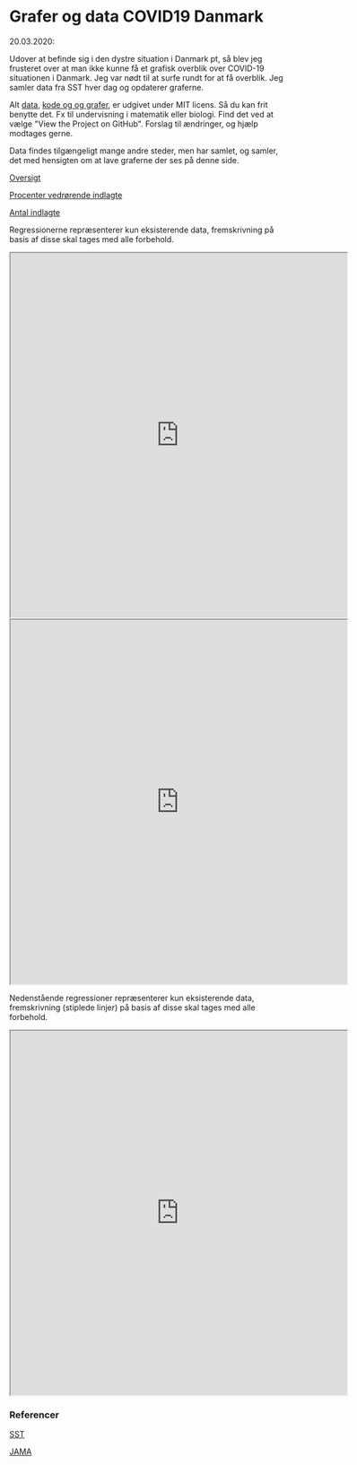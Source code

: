 # Grafer og data COVID19 Danmark


20.03.2020:

Udover at befinde sig i den dystre situation i Danmark pt, så blev jeg frusteret over at man ikke kunne få et grafisk overblik over COVID-19 situationen i Danmark. Jeg var nødt til at surfe rundt for at få overblik. Jeg samler data fra SST hver dag og opdaterer graferne.

Alt <a href ="https://github.com/bigb8/coviddanmark/tree/master/data%20DK">data</a>, <a href="https://github.com/bigb8/coviddanmark/tree/master/lib">kode og og grafer</a>, er udgivet under MIT licens. Så du kan frit benytte det. Fx til undervisning i matematik eller biologi. Find det ved at vælge "View the Project on GitHub". Forslag til ændringer, og hjælp modtages gerne.  

Data findes tilgængeligt mange andre steder, men har samlet, og samler, det med hensigten om at lave graferne der ses på denne side.

<a href = "https://bigb8.github.io/coviddanmark/lib/stacked.html" target="_blank">Oversigt</a>

<a href = "https://bigb8.github.io/coviddanmark/lib/percent.html" target="_blank">Procenter vedrørende indlagte</a>



<a href = "https://bigb8.github.io/coviddanmark/lib/hosp.html" target="_blank">Antal indlagte</a>

Regressionerne repræsenterer kun eksisterende data, fremskrivning på basis af disse skal tages med alle forbehold.



<iframe src ="https://bigb8.github.io/coviddanmark/lib/stacked.html" height="650" width="600"></iframe>


<iframe src ="https://bigb8.github.io/coviddanmark/lib/percent.html" height="650" width="600"></iframe>

Nedenstående regressioner repræsenterer kun eksisterende data, fremskrivning (stiplede linjer) på basis af disse skal tages med alle forbehold.
<iframe src ="https://bigb8.github.io/coviddanmark/lib/hosp.html" height="650" width="600"></iframe>



### Referencer
<a href = "https://www.sst.dk/da/Viden/Smitsomme-sygdomme/Smitsomme-sygdomme-A-AA/Coronavirus/Spoergsmaal-og-svar" target="_blank">SST</a>

<a href = "https://doi.org/10.1001/jama.2020.4031" target="_blank">JAMA</a>
